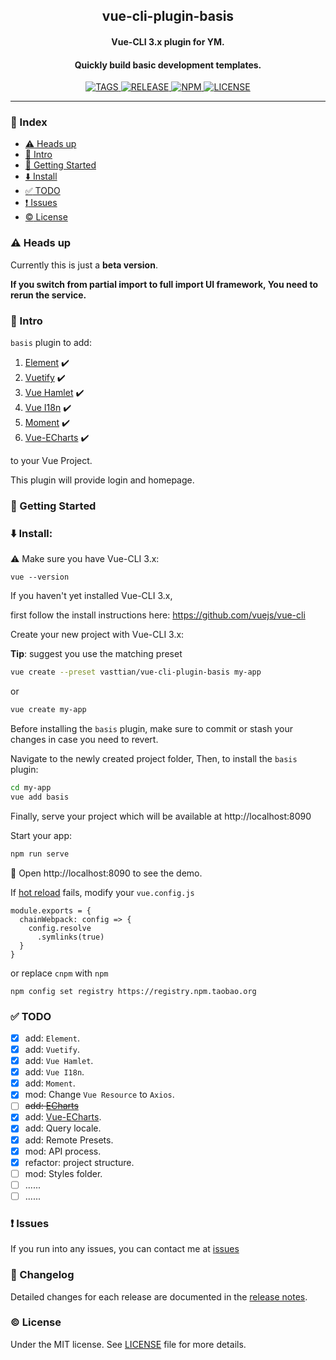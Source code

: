 <!-- ## vue-cli-plugin-basis -->
<h2 align="center">vue-cli-plugin-basis</h2>
<p align="center">
  <h4 align="center">Vue-CLI 3.x plugin for YM.</h4>
  <h4 align="center">Quickly build basic development templates.</h4>
</p>

<p align="center">
  <a href="https://github.com/vasttian/vue-cli-plugin-basis/tags">
    <img src="https://img.shields.io/github/tag-date/vasttian/vue-cli-plugin-basis.svg" alt="TAGS">
  </a>
  <a href="https://github.com/vasttian/vue-cli-plugin-basis/releases">
    <img src="https://img.shields.io/github/release/vasttian/vue-cli-plugin-basis.svg" alt="RELEASE">
  </a>
  <a href="https://www.npmjs.com/package/vue-cli-plugin-basis">
    <img src="https://img.shields.io/npm/v/vue-cli-plugin-basis.svg" alt="NPM">
  </a>
  <a href="https://github.com/vasttian/vue-cli-plugin-basis/blob/master/LICENSE">
    <img src="https://img.shields.io/github/license/mashape/apistatus.svg" alt="LICENSE">
  </a>
</p>

<!-- [![npm](https://img.shields.io/npm/v/vue-cli-plugin-basis.svg)](https://www.npmjs.com/package/vue-cli-plugin-basis) -->

---

### :page_with_curl: Index
* [:warning: Heads up](#warning-heads-up)
* [:book: Intro](#book-intro)
* [:rocket: Getting Started](#rocket-getting-started)
* [:arrow_down: Install](#arrow_down-install)
* [:white_check_mark: TODO](#white_check_mark-todo)
* [:exclamation: Issues](#exclamation-issues)
* [:copyright: License](#copyright-license)

### :warning: Heads up

Currently this is just a **beta version**.

**If you switch from partial import to full import UI framework,
You need to rerun the service.**

### :book: Intro

`basis` plugin to add:
1. [Element](https://github.com/ElemeFE/element)  :heavy_check_mark:
2. [Vuetify](https://github.com/vuetifyjs/vuetify) :heavy_check_mark:
3. [Vue Hamlet](https://github.com/yimian/vue-hamlet)  :heavy_check_mark:
4. [Vue I18n](https://github.com/kazupon/vue-i18n)  :heavy_check_mark:
5. [Moment](https://github.com/moment/moment)  :heavy_check_mark:
6. [Vue-ECharts](https://github.com/ecomfe/vue-echarts)  :heavy_check_mark:

to your Vue Project.

This plugin will provide login and homepage.

### :rocket: Getting Started

### :arrow_down: Install:

:warning: Make sure you have Vue-CLI 3.x:

```
vue --version
```

If you haven't yet installed Vue-CLI 3.x,

first follow the install instructions here: https://github.com/vuejs/vue-cli

Create your new project with Vue-CLI 3.x:

**Tip**: suggest you use the matching preset

```bash
vue create --preset vasttian/vue-cli-plugin-basis my-app
```

or

```bash
vue create my-app
```

Before installing the `basis` plugin, make sure to commit or stash your changes in case you need to revert.

Navigate to the newly created project folder,
Then, to install the `basis` plugin:

```bash
cd my-app
vue add basis
```

Finally, serve your project which will be available at http://localhost:8090

Start your app:

```bash
npm run serve
```

:tada: Open http://localhost:8090 to see the demo.

If [hot reload](https://vue-loader.vuejs.org/guide/hot-reload.html#state-preservation-rules) fails,
modify your `vue.config.js`
```
module.exports = {
  chainWebpack: config => {
    config.resolve
      .symlinks(true)
  }
}
```
or replace `cnpm` with `npm`

`npm config set registry https://registry.npm.taobao.org`

### :white_check_mark: TODO
- [x] add: `Element`.
- [x] add: `Vuetify`.
- [x] add: `Vue Hamlet`.
- [x] add: `Vue I18n`.
- [x] add: `Moment`.
- [x] mod: Change `Vue Resource` to `Axios`.
- [ ] ~~add: [ECharts](https://github.com/apache/incubator-echarts)~~
- [x] add: [Vue-ECharts](https://github.com/ecomfe/vue-echarts).
- [x] add: Query locale.
- [x] add: Remote Presets.
- [x] mod: API process.
- [x] refactor: project structure.
- [ ] mod: Styles folder.
- [ ] ......
- [ ] ......

### :exclamation: Issues

If you run into any issues, you can contact me at [issues](https://github.com/vasttian/vue-cli-plugin-basis/issues)

### :memo: Changelog

Detailed changes for each release are documented in the [release notes](https://github.com/vasttian/vue-admin-vuetify/releases).

### :copyright: License

Under the MIT license. See [LICENSE](http://opensource.org/licenses/MIT) file for more details.

